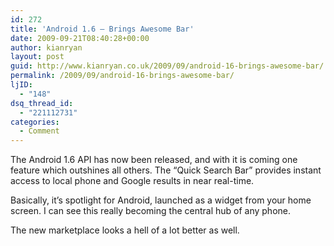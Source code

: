 ```yaml
---
id: 272
title: 'Android 1.6 – Brings Awesome Bar'
date: 2009-09-21T08:40:28+00:00
author: kianryan
layout: post
guid: http://www.kianryan.co.uk/2009/09/android-16-brings-awesome-bar/
permalink: /2009/09/android-16-brings-awesome-bar/
ljID:
  - "148"
dsq_thread_id:
  - "221112731"
categories:
  - Comment
---
```

The Android 1.6 API has now been released, and with it is coming one feature which outshines all others. The “Quick Search Bar” provides instant access to local phone and Google results in near real-time.

Basically, it’s spotlight for Android, launched as a widget from your home screen. I can see this really becoming the central hub of any phone.

The new marketplace looks a hell of a lot better as well.
